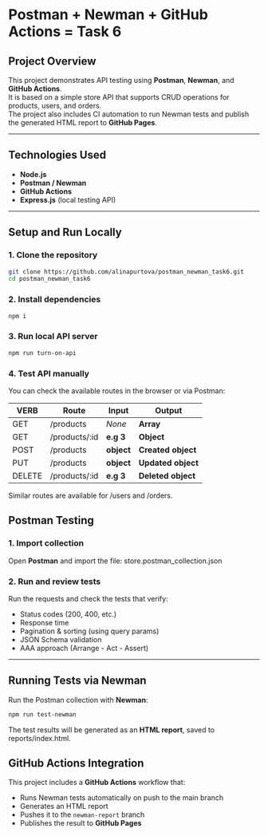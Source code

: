 # Postman + Newman + GitHub Actions = Task 6

## Project Overview
This project demonstrates API testing using **Postman**, **Newman**, and **GitHub Actions**.  
It is based on a simple store API that supports CRUD operations for products, users, and orders.  
The project also includes CI automation to run Newman tests and publish the generated HTML report to **GitHub Pages**.

---

## Technologies Used
- **Node.js**  
- **Postman / Newman**  
- **GitHub Actions**  
- **Express.js** (local testing API)

---

## Setup and Run Locally

### 1. Clone the repository
```bash
git clone https://github.com/alinapurtova/postman_newman_task6.git
cd postman_newman_task6
```
### 2. Install dependencies
```bash
npm i
```
### 3. Run local API server
```bash
npm run turn-on-api
```

### 4. Test API manually
You can check the available routes in the browser or via Postman:

| VERB     |Route          | Input      | Output             |
|----------|---------------|------------|--------------------|
| GET      | /products     | *None*     | **Array**          |
| GET      | /products/:id |  **e.g 3** | **Object**         |
| POST     | /products     | **object** | **Created object** |
| PUT      | /products     | **object** | **Updated object** |
| DELETE   | /products/:id | **e.g 3**  | **Deleted object** |

Similar routes are available for /users and /orders.

## Postman Testing

### 1. Import collection
Open **Postman** and import the file:
store.postman_collection.json

### 2. Run and review tests
Run the requests and check the tests that verify:

+ Status codes (200, 400, etc.)  
+ Response time  
+ Pagination & sorting (using query params)  
+ JSON Schema validation  
+ AAA approach (Arrange - Act - Assert)

---

## Running Tests via Newman

Run the Postman collection with **Newman**:
```bash
npm run test-newman
```

The test results will be generated as an **HTML report**, saved to reports/index.html.

## GitHub Actions Integration

This project includes a **GitHub Actions** workflow that:

- Runs Newman tests automatically on push to the main branch  
- Generates an HTML report  
- Pushes it to the `newman-report` branch  
- Publishes the result to **GitHub Pages**